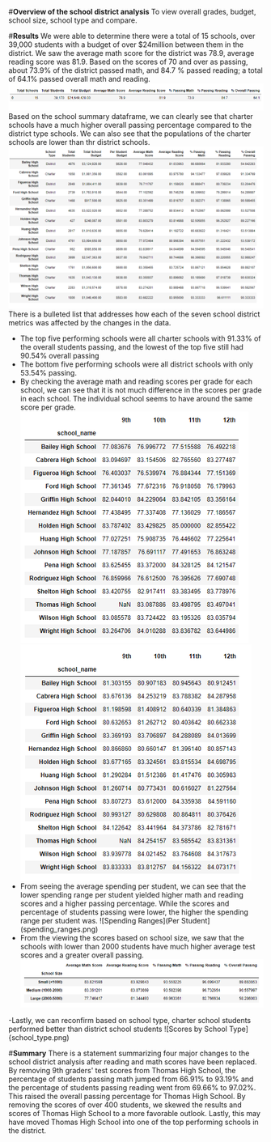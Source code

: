 #**Overview of the school district analysis**
To view overall grades, budget, school size, school type and compare.

#**Results**
We were able to determine there were a total of 15 schools, over 39,000 students with a budget of over $24million between them in the district. 
We saw the average math score for the district was 78.9, average reading score was 81.9. Based on the scores of 70 and over as passing, about 73.9% of the district passed math, and 84.7 % passed reading; a total of 64.1% passed overall math and reading.
![District Summary](district_summary.png)
Based on the school summary dataframe, we can clearly see that charter schools have a much higher overall passing percentage compared to the district type schools.
We can also see that the populations of the charter schools are lower than thr district schools. 
![Summary by Schools](school_summary.png)
There is a bulleted list that addresses how each of the seven school district metrics was affected by the changes in the data.
- The top five performing schools were all charter schools with 91.33% of the overall students passing, and the lowest of the top five still had 90.54% overall passing
- The bottom five performing schools were all district schools with only 53.54% passing.
- By checking the average math and reading scores per grade for each school, we can see that it is not much difference in the scores per grade in each school. The individual school seems to have around the same score per grade. 
![Math Scores by Grade](math_scores.png)
![Reading Scores by Grade](reading_scores.png)
- From seeing the average spending per student, we can see that the lower spending range per student yielded higher math and reading scores and a higher passing percentage. While the scores and percentage of students passing were lower, the higher the spending range per student was.
![Spending Ranges](Per Student](spending_ranges.png)
- From the viewing the scores based on school size, we saw that the schools with lower than 2000 students have much higher average test scores and a greater overall passing.
![Scores by School Size](school_size.png)

-Lastly, we can reconfirm based on school type, charter school students performed better than district school students
![Scores by School Type]{school_type.png)

#**Summary**
There is a statement summarizing four major changes to the school district analysis after reading and math scores have been replaced.
By removing 9th graders' test scores from Thomas High School, the percentage of students passing math jumped from 66.91% to 93.19% and the percentage of students passing reading went from 69.66% to 97.02%.
This raised the overall passing percentage for Thomas High School. 
By removing the scores of over 400 students, we skewed the results and scores of Thomas High School to a more favorable outlook.
Lastly, this may have moved Thomas High School into one of the top performing schools in the district.
